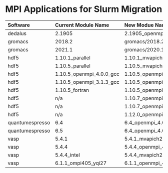 # MPI Applications for Slurm Migration

| Software | Current Module Name | New Modue Name | Status |
| :--- | :--- | :--- | :--- |
| dedalus | 2.1905 | 2.1905\_openmpi\_4.0.5\_gcc\_10.2\_slurm20 | Completed |
| gromacs | 2018.2 | gromacs/2018.2\_mvapich2\_2.3.4\_gcc\_10.2\_slurm20 | Completed |
| gromacs | 2021.1 | gromacs/2020.1\_mvapich2\_2.3.4\_gcc\_10.2\_slurm20 | Completed |
| hdf5 | 1.10.1\_parallel | 1.10.1\_mvapich2-2.3.4\_gcc\_10.2\_slurm20 | Completed |
| hdf5 | 1.10.5\_parallel | 1.10.5\_mvapich2-2.3.4\_intel\_2020.2\_slurm20 | Completed |
| hdf5 | 1.10.5\_openmpi\_4.0.0\_gcc | 1.10.5\_openmpi\_4.0.5\_gcc\_10.2\_slurm20 | Completed |
| hdf5 | 1.10.5\_openmpi\_3.1.3\_gcc | 1.10.5\_openmpi\_4.0.5\_gcc\_10.2\_slurm20 | Completed |
| hdf5 | 1.10.5\_fortran | 1.10.5\_openmpi\_4.0.5\_gcc\_10.2\_slurm20 | Completed |
| hdf5 | n/a | 1.10.7\_openmpi\_4.0.5\_gcc\_10.2\_slurm20 | Completed |
| hdf5 | n/a | 1.10.7\_openmpi\_4.0.5\_intel\_2020.2\_slurm20 | Completed |
| hdf5 | n/a | 1.12.0\_openmpi\_4.0.5\_intel\_2020.2\_slurm20 | Completed |
| quantumespresso | 6.4 | 6.4\_openmpi\_4.0.5\_intel\_slurm20 | Completed |
| quantumespresso | 6.5 | 6.4\_openmpi\_4.0.5\_intel\_slurm20 | Completed |
| vasp | 5.4.1 | 5.4.1\_mvapich2-2.3.4\_intel\_2020.2\_slurm20 | Completed |
| vasp | 5.4.4 | 5.4.4\_openmpi\_4.0.5\_gcc\_10.2\_slurm20 | Completed |
| vasp | 5.4.4\_intel | 5.4.4\_mvapich2-2.3.4\_intel\_2020.2\_slurm20 | Completed |
| vasp | 6.1.1\_ompi405\_yqi27 | 6.1.1\_openmpi\_4.0.5\_intel\_2020.2\_yqi27\_slurm20 | Completed |

